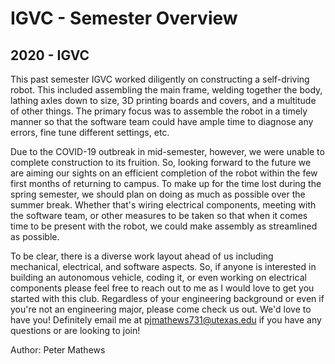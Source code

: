 # IGVC - Semester Overview
## 2020 - IGVC

This past semester IGVC worked diligently on constructing a self-driving robot. This included assembling the main frame, welding together the body, lathing axles down to size, 3D printing boards and covers, and a multitude of other things. <!--more--> The primary focus was to assemble the robot in a timely manner so that the software team could have ample time to diagnose any errors, fine tune different settings, etc.

Due to the COVID-19 outbreak in mid-semester, however, we were unable to complete construction to its fruition. So, looking forward to the future we are aiming our sights on an efficient completion of the robot within the few first months of returning to campus. To make up for the time lost during the spring semester, we should plan on doing as much as possible over the summer break. Whether that's wiring electrical components, meeting with the software team, or other measures to be taken so that when it comes time to be present with the robot, we could make assembly as streamlined as possible.

To be clear, there is a diverse work layout ahead of us including mechanical, electrical, and software aspects. So, if anyone is interested in building an autonomous vehicle, coding it, or even working on electrical components please feel free to reach out to me as I would love to get you started with this club. Regardless of your engineering background or even if you're not an engineering major, please come check us out. We'd love to have you! Definitely email me at pjmathews731@utexas.edu if you have any questions or are looking to join!

Author: Peter Mathews
